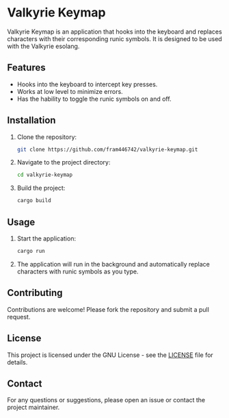 # Valkyrie Keymap

Valkyrie Keymap is an application that hooks into the keyboard and replaces characters with their corresponding runic symbols. It is designed to be used with the Valkyrie esolang.

## Features

<!-- - Low level work for less errors. -->
- Hooks into the keyboard to intercept key presses.
- Works at low level to minimize errors.
- Has the hability to toggle the runic symbols on and off.

## Installation

1. Clone the repository:

    ```sh
    git clone https://github.com/fram446742/valkyrie-keymap.git
    ```

2. Navigate to the project directory:

    ```sh
    cd valkyrie-keymap
    ```

3. Build the project:

    ```sh
    cargo build
    ```

## Usage

1. Start the application:

    ```sh
    cargo run
    ```

2. The application will run in the background and automatically replace characters with runic symbols as you type.

## Contributing

Contributions are welcome! Please fork the repository and submit a pull request.

## License

This project is licensed under the GNU License - see the [LICENSE](LICENSE) file for details.

## Contact

For any questions or suggestions, please open an issue or contact the project maintainer.
